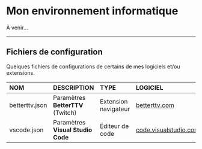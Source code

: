 # Mon environnement informatique

À venir...

---

## Fichiers de configuration

Quelques fichiers de configurations de certains de mes logiciels et/ou extensions.

|NOM|DESCRIPTION|TYPE|LOGICIEL|
|:--|:--|:--|:--|
|betterttv.json|Paramètres **BetterTTV** (Twitch)|Extension navigateur|[betterttv.com](https://betterttv.com)|
|vscode.json|Paramètres **Visual Studio Code**|Éditeur de code|[code.visualstudio.com](https://code.visualstudio.com)|
